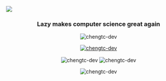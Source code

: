 <img src="https://github.com/chengtc-dev/chengtc-dev/assets/91156531/89e648b9-a2f3-4fca-9659-52e72c9d58bc">

<h3 align="center">Lazy makes computer science great again</h1>

<p align="center"> <img src="https://komarev.com/ghpvc/?username=chengtc-dev&label=Profile%20views&color=0e75b6&style=flat" alt="chengtc-dev" /> </p>

<p align="center"> <a href="https://github.com/ryo-ma/github-profile-trophy"><img src="https://github-profile-trophy.vercel.app/?username=chengtc-dev" alt="chengtc-dev" /></a> </p>

<p align="center">
  <img align="center" src="https://github-readme-stats.vercel.app/api/top-langs?username=chengtc-dev&show_icons=true&theme=dracula&locale=en&layout=compact" alt="chengtc-dev" />
  <img align="center" src="https://github-readme-stats.vercel.app/api?username=chengtc-dev&show_icons=true&theme=dracula&locale=en" alt="chengtc-dev" />
</p>

<p align="center"> <img align="center" src="https://github-readme-streak-stats.herokuapp.com/?user=chengtc-dev&theme=dark" alt="chengtc-dev" /></p>
